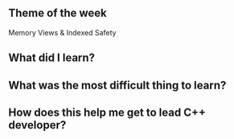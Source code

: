 ## Theme of the week

Memory Views & Indexed Safety

## What did I learn?

## What was the most difficult thing to learn?

## How does this help me get to lead C++ developer?
